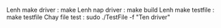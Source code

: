 
Lenh make driver : make
Lenh nap driver : make build
Lenh make testfile : make testfile
Chay file test : sudo ./TestFile -f "Ten driver"
